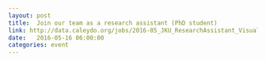 ```yaml
---
layout: post
title:  Join our team as a research assistant (PhD student)
link: http://data.caleydo.org/jobs/2016-05_JKU_ResearchAssistant_Visualization.pdf
date:   2016-05-16 06:00:00
categories: event
---
```

